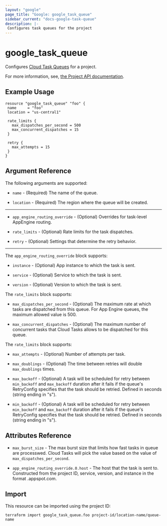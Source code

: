 ```yaml
---
layout: "google"
page_title: "Google: google_task_queue"
sidebar_current: "docs-google-task-queue"
description: |-
 Configures task queues for the project
---
```


 # google\_task\_queue

 Configures [Cloud Task Queues](https://cloud.google.com/tasks/docs/creating-queues)
for a project.

 For more information, see,
[the Project API documentation](https://cloud.google.com/tasks/docs/reference/rest/v2/projects.locations.queues).

 ## Example Usage

 ```hcl
resource "google_task_queue" "foo" {
  name     = "foo"
  location = "us-central1"

  rate_limits {
    max_dispatches_per_second = 500
    max_concurrent_dispatches = 15
  }

  retry {
    max_attempts = 15
  }
}
```

 ## Argument Reference

 The following arguments are supported:

 * `name` - (Required) The name of the queue.

 * `location` - (Required) The region where the queue will be created.

  - - -

 * `app_engine_routing_override` - (Optional) Overrides for task-level AppEngine routing.

 * `rate_limits` - (Optional) Rate limits for the task dispatches.

 * `retry` - (Optional) Settings that determine the retry behavior.

  - - -

 The `app_engine_routing_override` block supports:

 * `instance` - (Optional) App instance to which the task is sent.

 * `service` - (Optional) Service to which the task is sent.

 * `version` - (Optional) Version to which the task is sent.

 The `rate_limits` block supports:

 * `max_dispatches_per_second` - (Optional) The maximum rate at which tasks are dispatched from this queue. For App Engine queues, the maximum allowed value is 500.

 * `max_concurrent_dispatches` - (Optional) The maximum number of concurrent tasks that Cloud Tasks allows to be dispatched for this queue.

 The `rate_limits` block supports: 

  * `max_attempts` - (Optional) Number of attempts per task.

  * `max_doublings` - (Optional) The time between retries will double `max_doublings` times.

  * `max_backoff` - (Optional) A task will be scheduled for retry between `min_backoff` and `max_backoff` duration after it fails if the queue's RetryConfig specifies that the task should be retried. Defined in seconds (string ending in "s").

  * `min_backoff` - (Optional) A task will be scheduled for retry between `min_backoff` and `max_backoff` duration after it fails if the queue's RetryConfig specifies that the task should be retried. Defined in seconds (string ending in "s").

 ## Attributes Reference

  * `max_burst_size` - The max burst size that limits how fast tasks in queue are processwed. Cloud Tasks will pick the value based on the value of `max_dispatches_per_second`.

  * `app_engine_routing_override.0.host` - The host that the task is sent to. Constructed from the project ID, service, version, and instance in the format <app-id>.appspot.com.

 ## Import

 This resource can be imported using the project ID:

 `terraform import google_task_queue.foo project-id/location-name/queue-name`